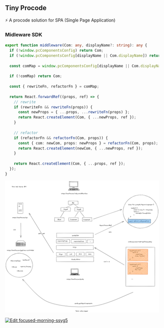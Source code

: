 ## Tiny Procode

⚡ A procode solution for SPA (Single Page Application)

### Midleware SDK

```ts
export function middleware(Com: any, displayName?: string): any {
  if (!window.pcComponentsConfig) return Com;
  if (!window.pcComponentsConfig[displayName || Com.displayName]) return Com;

  const comMap = window.pcComponentsConfig[displayName || Com.displayName];

  if (!comMap) return Com;

  const { rewriteFn, refactorFn } = comMap;

  return React.forwardRef((props, ref) => {
    // rewrite
    if (rewriteFn && rewriteFn(props)) {
      const newProps = { ...props, ...rewriteFn(props) };
      return React.createElement(Com, { ...newProps, ref });
    }

    // refactor
    if (refactorFn && refactorFn(Com, props)) {
      const { com: newCom, props: newProps } = refactorFn(Com, props);
      return React.createElement(newCom, { ...newProps, ref });
    }

    return React.createElement(Com, { ...props, ref });
  });
}
```

![screenshot](./screenshot.png)

[![Edit focused-morning-ssyg5](https://codesandbox.io/static/img/play-codesandbox.svg)](https://codesandbox.io/s/focused-morning-ssyg5?fontsize=14&hidenavigation=1&theme=dark)
